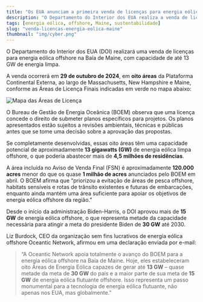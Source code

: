 ```yaml
---
title: "Os EUA anunciam a primeira venda de licenças para energia eólica offshore na Baía de Maine"
description: "O Departamento do Interior dos EUA realiza a venda de licenças que pode gerar até 13 GW de energia limpa."
tags: [energia eólica, offshore, Maine, sustentabilidade]
slug: "venda-licencas-energia-eolica-maine"
thumbnail: "img/cyber.png"
---
```


O Departamento do Interior dos EUA (DOI) realizará uma venda de licenças para energia eólica offshore na Baía de Maine, com capacidade de até 13 GW de energia limpa.

A venda ocorrerá em **29 de outubro de 2024**, em **oito áreas** da Plataforma Continental Externa, ao largo de Massachusetts, New Hampshire e Maine, conforme as Áreas de Licença Finais indicadas em verde no mapa abaixo:

![Mapa das Áreas de Licença](https://example.com/mapa)

O Bureau de Gestão de Energia Oceânica (BOEM) observa que uma licença concede o direito de submeter planos específicos para projetos. Os planos apresentados estão sujeitos a revisões ambientais, técnicas e públicas antes que se tome uma decisão sobre a aprovação das propostas.

Se completamente desenvolvidas, essas oito áreas têm uma capacidade potencial de aproximadamente **13 gigawatts (GW)** de energia eólica limpa offshore, o que poderia abastecer mais de **4,5 milhões de residências**.

A área incluída no Aviso de Venda Final (FSN) é aproximadamente **120.000 acres** menor do que os quase **1 milhão de acres** anunciados pelo BOEM em abril. O BOEM afirma que “priorizou a evitação de áreas de pesca offshore, habitats sensíveis e rotas de trânsito existentes e futuras de embarcações, enquanto ainda mantém uma área suficiente para apoiar os objetivos de energia eólica offshore da região.”

Desde o início da administração Biden-Harris, o DOI aprovou mais de **15 GW** de energia eólica offshore, o que representa metade da capacidade necessária para atingir a meta do presidente Biden de **30 GW** até 2030.

Liz Burdock, CEO da organização sem fins lucrativos de energia eólica offshore Oceantic Network, afirmou em uma declaração enviada por e-mail: 

> “A Oceantic Network apoia totalmente o avanço do BOEM para a energia eólica offshore na Baía de Maine. Hoje, eles estabeleceram oito Áreas de Energia Eólica capazes de gerar até **13 GW** – quase metade da meta de **30 GW** do país e a maior parte de sua meta de **15 GW** de energia eólica flutuante offshore. Isso representa um passo monumental para a tecnologia de energia eólica flutuante, não apenas nos EUA, mas globalmente.”